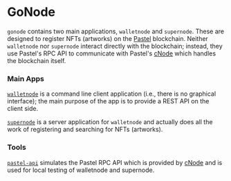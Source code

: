 # GoNode

`gonode` contains two main applications, `walletnode` and `supernode`. These are designed to register NFTs (artworks) on the [Pastel](http://pastel.wiki/en/home) blockchain. Neither `walletnode` nor `supernode`  interact directly with the blockchain; instead, they use Pastel's RPC API to communicate with Pastel's [cNode](https://github.com/pastelnetwork/pastel) which handles the blockchain itself.

### Main Apps

[`walletnode`](walletnode/README.md) is a command line client application (i.e., there is no graphical interface); the main purpose of the app is to provide a REST API on the client side.

[`supernode`](supernode/README.md) is a server application for `walletnode` and actually does all the work of registering and searching for NFTs (artworks).

### Tools

[`pastel-api`](tools/pastel-api/README.md) simulates the Pastel RPC API which is provided by [cNode](https://github.com/pastelnetwork/pastel) and is used for local testing of walletnode and supernode.
